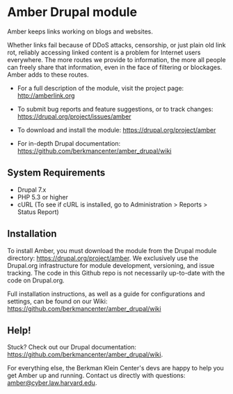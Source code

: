 Amber Drupal module
=================
Amber keeps links working on blogs and websites.

Whether links fail because of DDoS attacks, censorship, or just plain old link rot, reliably accessing linked content is a problem for Internet users everywhere. The more routes we provide to information, the more all people can freely share that information, even in the face of filtering or blockages. Amber adds to these routes.

* For a full description of the module, visit the project page:
  http://amberlink.org

* To submit bug reports and feature suggestions, or to track changes:
  https://drupal.org/project/issues/amber

* To download and install the module:
  https://drupal.org/project/amber

* For in-depth Drupal documentation:
  https://github.com/berkmancenter/amber_drupal/wiki

## System Requirements ##

* Drupal 7.x
* PHP 5.3 or higher
* cURL (To see if cURL is installed, go to Administration > Reports > Status Report)

## Installation ##

To install Amber, you must download the module from the Drupal module directory: https://drupal.org/project/amber. We exclusively use the Drupal.org infrastructure for module development, versioning, and issue tracking. The code in this Github repo is not necessarily up-to-date with the code on Drupal.org.

Full installation instructions, as well as a guide for configurations and settings, can be found on our Wiki: https://github.com/berkmancenter/amber_drupal/wiki

## Help! ##
Stuck? Check out our Drupal documentation: https://github.com/berkmancenter/amber_drupal/wiki.

For everything else, the Berkman Klein Center's devs are happy to help you get Amber up and running. Contact us directly with questions: amber@cyber.law.harvard.edu.

